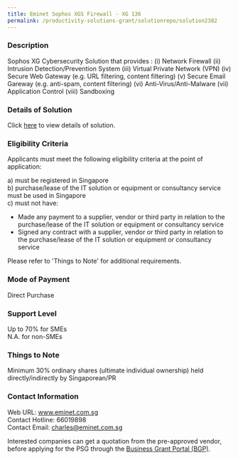 ```yaml
---
title: Eminet Sophos XGS Firewall - XG 136
permalink: /productivity-solutions-grant/solutionrepo/solution2382
---
```


### Description

Sophos XG Cybersecurity Solution that provides :
(i) Network Firewall
(ii) Intrusion Detection/Prevention System
(iii) Virtual Private Network (VPN)
(iv) Secure Web Gateway (e.g. URL filtering, content filtering)
(v) Secure Email Gareway (e.g. anti-spam, content filtering)
(vi) Anti-Virus/Anti-Malware
(vii) Application Control
(viii) Sandboxing

### Details of Solution

Click <a href='https://www.gobusiness.gov.sg/images/psg/Desensitised_Eminet_Annex_3_CR_wef_6_Jan_2022_Part_2.pdf' target='_blank' rel='noopener'>here</a> to view details of solution.

### Eligibility Criteria

Applicants must meet the following eligibility criteria at the point of application:

a) must be registered in Singapore <br>
b) purchase/lease of the IT solution or equipment or consultancy service must be used in Singapore <br>
c) must not have:
- Made any payment to a supplier, vendor or third party in relation to the purchase/lease of the IT solution or equipment or consultancy service
- Signed any contract with a supplier, vendor or third party in relation to the purchase/lease of the IT solution or equipment or consultancy service

Please refer to 'Things to Note' for additional requirements.

### Mode of Payment
Direct Purchase

### Support Level
Up to 70% for SMEs <br>
N.A. for non-SMEs

### Things to Note
Minimum 30% ordinary shares (ultimate individual ownership) held directly/indirectly by Singaporean/PR

### Contact Information
Web URL: www.eminet.com.sg <br>Contact Hotline: 66019898 <br>Contact Email: charles@eminet.com.sg <br>

Interested companies can get a quotation from the pre-approved vendor, before applying for the PSG through the <a target='_blank' rel='noopener' href='https://www.businessgrants.gov.sg/'>Business Grant Portal (BGP)</a>.
